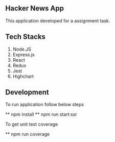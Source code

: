 ## Hacker News App
This application developed for a assignment task.

## Tech Stacks
1. Node.JS
2. Express.js
3. React
4. Redux
5. Jest
6. Highchart

## Development
To run application follow below steps

** npm install
** npm run start:ssr

To get unit test coverage

** npm run coverage
